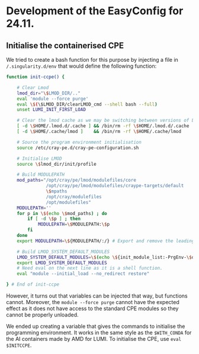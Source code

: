 # Development of the EasyConfig for 24.11.

## Initialise the containerised CPE

We tried to create a bash function for this purpose by injecting a file in `/.singularity.d/env` that would
define the following function:

```bash
function init-ccpe() {

    # Clear Lmod
    lmod_dir="\$LMOD_DIR/.."
    eval 'module --force purge'
    eval \$(\$LMOD_DIR/clearLMOD_cmd --shell bash --full)
    unset LUMI_INIT_FIRST_LOAD

    # Clear the lmod cache as we may be switching between versions of Lmod.
    [ -d \$HOME/.lmod.d/.cache ] && /bin/rm -rf \$HOME/.lmod.d/.cache  # System Lmod 8.3.1
    [ -d \$HOME/.cache/lmod ]    && /bin/rm -rf \$HOME/.cache/lmod     # Own Lmod 8.7.x

    # Source the program environment initialisation
    source /etc/cray-pe.d/cray-pe-configuration.sh

    # Initialise LMOD
    source \$lmod_dir/init/profile

    # Build MODULEPATH
    mod_paths="/opt/cray/pe/lmod/modulefiles/core
               /opt/cray/pe/lmod/modulefiles/craype-targets/default
               \$mpaths
               /opt/cray/modulefiles
               /opt/modulefiles"
    MODULEPATH=''
    for p in \$(echo \$mod_paths) ; do
        if [ -d \$p ] ; then
            MODULEPATH=\$MODULEPATH:\$p
        fi
    done
    export MODULEPATH=\${MODULEPATH/:/} # Export and remove the leading :.

    # Build LMOD_SYSTEM_DEFAULT_MODULES
    LMOD_SYSTEM_DEFAULT_MODULES=\$(echo \${init_module_list:-PrgEnv-\$default_prgenv} | sed "s_  *_:_g")
    export LMOD_SYSTEM_DEFAULT_MODULES
    # Need eval on the next line as it is a shell function.
    eval "module --initial_load --no_redirect restore"

} # End of init-ccpe
```

However, it turns out that variables can be injected that way, but functions cannot.
Moreover, the `module --force purge` cannot have the expected effect as it does not
have access to the standard CPE modules so they cannot be properly unloaded.

We ended up creating a variable that gives the commands to initialise the programming 
environment. It works in the same style as the `$WITH_CONDA` for the AI containers 
made by AMD for LUMI. To initialise the CPE, use `eval $INITCCPE`.

